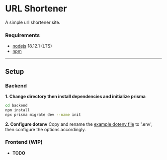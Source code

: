 # URL Shortener
A simple url shortener site.


### Requirements
- [nodejs](https://nodejs.org/) 18.12.1 (LTS)
- [npm](https://www.npmjs.com/)

---
## Setup

### Backend
**1. Change directory then install dependencies and initialize prisma**
```bash
cd backend
npm install
npx prisma migrate dev --name init
```

**2. Configure dotenv**
Copy and rename the [example dotenv file](./backend/.example.env) to '.env', then configure the options accordingly.

### Frontend (WIP)
- **TODO**
